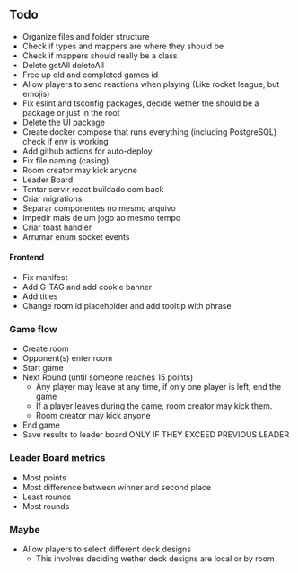 ## Todo

- Organize files and folder structure
- Check if types and mappers are where they should be
- Check if mappers should really be a class
- Delete getAll deleteAll
- Free up old and completed games id
- Allow players to send reactions when playing (Like rocket league, but emojis)
- Fix eslint and tsconfig packages, decide wether the should be a package or just in the root
- Delete the UI package
- Create docker compose that runs everything (including PostgreSQL) check if env is working
- Add github actions for auto-deploy
- Fix file naming (casing)
- Room creator may kick anyone
- Leader Board
- Tentar servir react buildado com back
- Criar migrations
- Separar componentes no mesmo arquivo
- Impedir mais de um jogo ao mesmo tempo
- Criar toast handler
- Arrumar enum socket events

#### Frontend

- Fix manifest
- Add G-TAG and add cookie banner
- Add titles
- Change room id placeholder and add tooltip with phrase

### Game flow

- Create room
- Opponent(s) enter room
- Start game
- Next Round (until someone reaches 15 points)
  - Any player may leave at any time, if only one player is left, end the game
  - If a player leaves during the game, room creator may kick them.
  - Room creator may kick anyone
- End game
- Save results to leader board ONLY IF THEY EXCEED PREVIOUS LEADER

### Leader Board metrics

- Most points
- Most difference between winner and second place
- Least rounds
- Most rounds

### Maybe

- Allow players to select different deck designs
  - This involves deciding wether deck designs are local or by room
